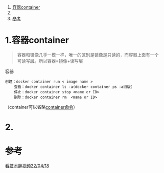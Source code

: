 ﻿1. <a href="#h1"> 容器container </a>
2. <a href="#h2">  </a>
3. <a href="#h3">  </a>
    <a href="#ck"> 参考 </a>


  ### <h1 id="h1"> 1.容器container </h1>

  > 容器和镜像几乎一模一样，唯一的区别是镜像是只读的，而容器上面有一个可读写层。所以容器=镜像+读写层

  容器

  ```
  创建：docker container run < image name >
      查看：docker container ls -a(docker container ps -a旧版)
      停止：docker container stop <name or ID>
      删除：docker container rm  <name or ID>
  ```
 （container可以省略[container命令](./image/container.png)）


  ### <h1 id="h2"> 2. </h1>

  


  ### <h1 id="ck"> 参考 </h1>

  [看技术胖视频22/04/18](https://jspang.com/article/75)


  

  

  
